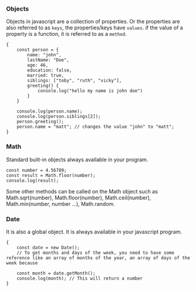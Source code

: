 ### Objects

Objects in javascript are a collection of properties. Or the properties are also referred to as `keys`, the properties/keys have `values`. if the value of a property is a function, it is referred to as a `method`.

    {
        const person = {
            name: "john",
            lastName: "Doe",
            age: 46,
            education: false,
            married: true,
            siblings: ["toby", "ruth", "vicky"],
            greeting() {
                console.log("hello my name is john doe")
            }
        }

        console.log(person.name);
        console.log(person.siblings[2]);
        person.greeting();
        person.name = "matt"; // changes the value "john" to "matt";
    }

### Math

Standard built-in objects always available in your program.

```
const number = 4.56789;
const result = Math.floor(number);
console.log(result);
```

Some other methods can be called on the Math object such as Math.sqrt(number), Math.floor(number), Math.ceil(number), Math.min(number, number ...), Math.random.

### Date

It is also a global object. It is always available in your javascript program.

    {
        const date = new Date();
        // To get months and days of the week, you need to have some reference like an array of months of the year, an array of days of the week because

        const month = date.getMonth();
        console.log(month); // This will return a number
    }
